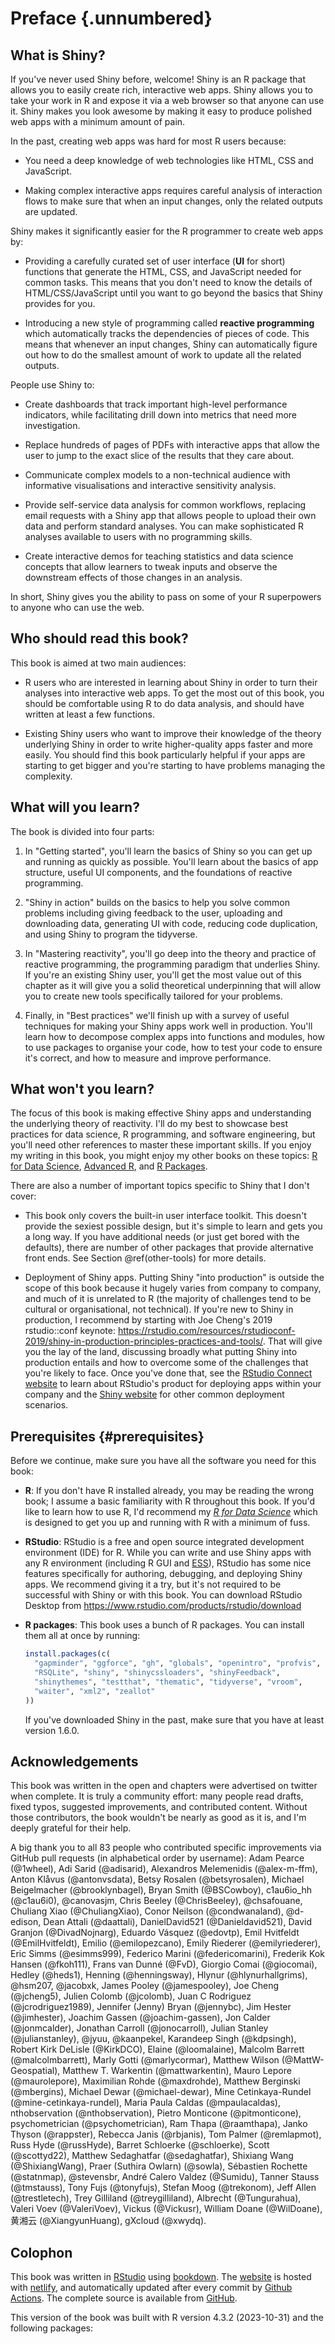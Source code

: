 # Preface {.unnumbered}



## What is Shiny?

If you've never used Shiny before, welcome!
Shiny is an R package that allows you to easily create rich, interactive web apps.
Shiny allows you to take your work in R and expose it via a web browser so that anyone can use it.
Shiny makes you look awesome by making it easy to produce polished web apps with a minimum amount of pain.

In the past, creating web apps was hard for most R users because:

-   You need a deep knowledge of web technologies like HTML, CSS and JavaScript.

-   Making complex interactive apps requires careful analysis of interaction flows to make sure that when an input changes, only the related outputs are updated.

Shiny makes it significantly easier for the R programmer to create web apps by:

-   Providing a carefully curated set of user interface (**UI** for short) functions that generate the HTML, CSS, and JavaScript needed for common tasks.
    This means that you don't need to know the details of HTML/CSS/JavaScript until you want to go beyond the basics that Shiny provides for you.

-   Introducing a new style of programming called **reactive programming** which automatically tracks the dependencies of pieces of code.
    This means that whenever an input changes, Shiny can automatically figure out how to do the smallest amount of work to update all the related outputs.

People use Shiny to:

-   Create dashboards that track important high-level performance indicators, while facilitating drill down into metrics that need more investigation.

-   Replace hundreds of pages of PDFs with interactive apps that allow the user to jump to the exact slice of the results that they care about.

-   Communicate complex models to a non-technical audience with informative visualisations and interactive sensitivity analysis.

-   Provide self-service data analysis for common workflows, replacing email requests with a Shiny app that allows people to upload their own data and perform standard analyses.
    You can make sophisticated R analyses available to users with no programming skills.

-   Create interactive demos for teaching statistics and data science concepts that allow learners to tweak inputs and observe the downstream effects of those changes in an analysis.

In short, Shiny gives you the ability to pass on some of your R superpowers to anyone who can use the web.

## Who should read this book?

This book is aimed at two main audiences:

-   R users who are interested in learning about Shiny in order to turn their analyses into interactive web apps.
    To get the most out of this book, you should be comfortable using R to do data analysis, and should have written at least a few functions.

-   Existing Shiny users who want to improve their knowledge of the theory underlying Shiny in order to write higher-quality apps faster and more easily.
    You should find this book particularly helpful if your apps are starting to get bigger and you're starting to have problems managing the complexity.

## What will you learn?

The book is divided into four parts:

1.  In "Getting started", you'll learn the basics of Shiny so you can get up and running as quickly as possible.
    You'll learn about the basics of app structure, useful UI components, and the foundations of reactive programming.

2.  "Shiny in action" builds on the basics to help you solve common problems including giving feedback to the user, uploading and downloading data, generating UI with code, reducing code duplication, and using Shiny to program the tidyverse.

3.  In "Mastering reactivity", you'll go deep into the theory and practice of reactive programming, the programming paradigm that underlies Shiny.
    If you're an existing Shiny user, you'll get the most value out of this chapter as it will give you a solid theoretical underpinning that will allow you to create new tools specifically tailored for your problems.

4.  Finally, in "Best practices" we'll finish up with a survey of useful techniques for making your Shiny apps work well in production.
    You'll learn how to decompose complex apps into functions and modules, how to use packages to organise your code, how to test your code to ensure it's correct, and how to measure and improve performance.

## What won't you learn?

The focus of this book is making effective Shiny apps and understanding the underlying theory of reactivity.
I'll do my best to showcase best practices for data science, R programming, and software engineering, but you'll need other references to master these important skills.
If you enjoy my writing in this book, you might enjoy my other books on these topics: [R for Data Science](http://r4ds.had.co.nz/), [Advanced R](http://adv-r.hadley.nz/), and [R Packages](http://r-pkgs.org/).

There are also a number of important topics specific to Shiny that I don't cover:

-   This book only covers the built-in user interface toolkit.
    This doesn't provide the sexiest possible design, but it's simple to learn and gets you a long way.
    If you have additional needs (or just get bored with the defaults), there are number of other packages that provide alternative front ends.
    See Section \@ref(other-tools) for more details.

-   Deployment of Shiny apps.
    Putting Shiny "into production" is outside the scope of this book because it hugely varies from company to company, and much of it is unrelated to R (the majority of challenges tend to be cultural or organisational, not technical).
    If you're new to Shiny in production, I recommend by starting with Joe Cheng's 2019 rstudio::conf keynote: <https://rstudio.com/resources/rstudioconf-2019/shiny-in-production-principles-practices-and-tools/>.
    That will give you the lay of the land, discussing broadly what putting Shiny into production entails and how to overcome some of the challenges that you're likely to face.
    Once you've done that, see the [RStudio Connect website](https://rstudio.com/products/connect/) to learn about RStudio's product for deploying apps within your company and the [Shiny website](https://shiny.rstudio.com/articles/#deployment) for other common deployment scenarios.

## Prerequisites {#prerequisites}

Before we continue, make sure you have all the software you need for this book:

-   **R**: If you don't have R installed already, you may be reading the wrong book; I assume a basic familiarity with R throughout this book.
    If you'd like to learn how to use R, I'd recommend my [*R for Data Science*](https://r4ds.had.co.nz/) which is designed to get you up and running with R with a minimum of fuss.

-   **RStudio**: RStudio is a free and open source integrated development environment (IDE) for R.
    While you can write and use Shiny apps with any R environment (including R GUI and [ESS](http://ess.r-project.org)), RStudio has some nice features specifically for authoring, debugging, and deploying Shiny apps.
    We recommend giving it a try, but it's not required to be successful with Shiny or with this book.
    You can download RStudio Desktop from <https://www.rstudio.com/products/rstudio/download>

-   **R packages**: This book uses a bunch of R packages.
    You can install them all at once by running:

    

    
    ```r
    install.packages(c(
      "gapminder", "ggforce", "gh", "globals", "openintro", "profvis", 
      "RSQLite", "shiny", "shinycssloaders", "shinyFeedback", 
      "shinythemes", "testthat", "thematic", "tidyverse", "vroom", 
      "waiter", "xml2", "zeallot" 
    ))
    ```

    If you've downloaded Shiny in the past, make sure that you have at least version 1.6.0.

## Acknowledgements

This book was written in the open and chapters were advertised on twitter when complete.
It is truly a community effort: many people read drafts, fixed typos, suggested improvements, and contributed content.
Without those contributors, the book wouldn't be nearly as good as it is, and I'm deeply grateful for their help.



A big thank you to all 83 people who contributed specific improvements via GitHub pull requests (in alphabetical order by username): Adam Pearce (\@1wheel), Adi Sarid (\@adisarid), Alexandros Melemenidis (\@alex-m-ffm), Anton Klåvus (\@antonvsdata), Betsy Rosalen (\@betsyrosalen), Michael Beigelmacher (\@brooklynbagel), Bryan Smith (\@BSCowboy), c1au6io_hh (\@c1au6i0), \@canovasjm, Chris Beeley (\@ChrisBeeley), \@chsafouane, Chuliang Xiao (\@ChuliangXiao), Conor Neilson (\@condwanaland), \@d-edison, Dean Attali (\@daattali), DanielDavid521 (\@Danieldavid521), David Granjon (\@DivadNojnarg), Eduardo Vásquez (\@edovtp), Emil Hvitfeldt (\@EmilHvitfeldt), Emilio (\@emilopezcano), Emily Riederer (\@emilyriederer), Eric Simms (\@esimms999), Federico Marini (\@federicomarini), Frederik Kok Hansen (\@fkoh111), Frans van Dunné (\@FvD), Giorgio Comai (\@giocomai), Hedley (\@heds1), Henning (\@henningsway), Hlynur (\@hlynurhallgrims), \@hsm207, \@jacobxk, James Pooley (\@jamespooley), Joe Cheng (\@jcheng5), Julien Colomb (\@jcolomb), Juan C Rodriguez (\@jcrodriguez1989), Jennifer (Jenny) Bryan (\@jennybc), Jim Hester (\@jimhester), Joachim Gassen (\@joachim-gassen), Jon Calder (\@jonmcalder), Jonathan Carroll (\@jonocarroll), Julian Stanley (\@julianstanley), \@jyuu, \@kaanpekel, Karandeep Singh (\@kdpsingh), Robert Kirk DeLisle (\@KirkDCO), Elaine (\@loomalaine), Malcolm Barrett (\@malcolmbarrett), Marly Gotti (\@marlycormar), Matthew Wilson (\@MattW-Geospatial), Matthew T. Warkentin (\@mattwarkentin), Mauro Lepore (\@maurolepore), Maximilian Rohde (\@maxdrohde), Matthew Berginski (\@mbergins), Michael Dewar (\@michael-dewar), Mine Cetinkaya-Rundel (\@mine-cetinkaya-rundel), Maria Paula Caldas (\@mpaulacaldas), nthobservation (\@nthobservation), Pietro Monticone (\@pitmonticone), psychometrician (\@psychometrician), Ram Thapa (\@raamthapa), Janko Thyson (\@rappster), Rebecca Janis (\@rbjanis), Tom Palmer (\@remlapmot), Russ Hyde (\@russHyde), Barret Schloerke (\@schloerke), Scott (\@scottyd22), Matthew Sedaghatfar (\@sedaghatfar), Shixiang Wang (\@ShixiangWang), Praer (Suthira Owlarn) (\@sowla), Sébastien Rochette (\@statnmap), \@stevensbr, André Calero Valdez (\@Sumidu), Tanner Stauss (\@tmstauss), Tony Fujs (\@tonyfujs), Stefan Moog (\@trekonom), Jeff Allen (\@trestletech), Trey Gilliland (\@treygilliland), Albrecht (\@Tungurahua), Valeri Voev (\@ValeriVoev), Vickus (\@Vickusr), William Doane (\@WilDoane), 黄湘云 (\@XiangyunHuang), gXcloud (\@xwydq).

## Colophon

This book was written in [RStudio](http://www.rstudio.com/ide/) using [bookdown](http://bookdown.org/).
The [website](http://mastering-shiny.org/) is hosted with [netlify](http://netlify.com/), and automatically updated after every commit by [Github Actions](https://github.com/features/actions).
The complete source is available from [GitHub](https://github.com/hadley/mastering-shiny).

This version of the book was built with R version 4.3.2 (2023-10-31) and the following packages:






